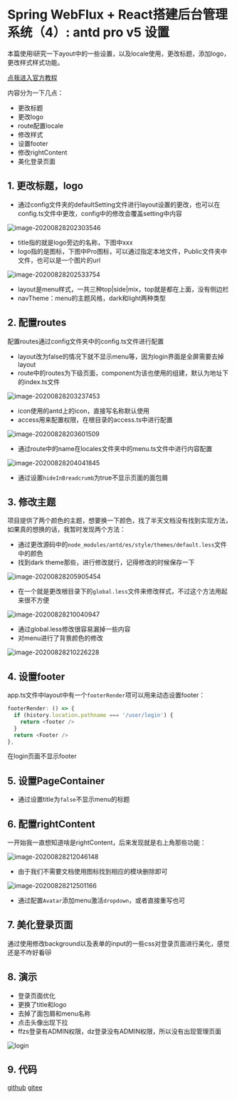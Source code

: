 # Spring WebFlux + React搭建后台管理系统（4）: antd pro v5 设置

本篇使用l研究一下ayout中的一些设置，以及locale使用，更改标题，添加logo，更改样式样式功能。

[点我进入官方教程](https://procomponents.ant.design/docs/getting-started-layout#pagecontainer)

内容分为一下几点：

+ 更改标题
+ 更改logo
+ route配置locale
+ 修改样式
+ 设置footer
+ 修改rightContent
+ 美化登录页面

## 1. 更改标题，logo

+ 通过config文件夹的defaultSetting文件进行layout设置的更改，也可以在config.ts文件中更改，config中的修改会覆盖setting中内容

![image-20200828202303546](README.assets/image-20200828202303546.png)

+ title指的就是logo旁边的名称，下图中xxx
+ logo指的是图标，下图中Pro图标，可以通过指定本地文件，Public文件夹中文件，也可以是一个图片的url

![image-20200828202533754](README.assets/image-20200828202533754.png)

+ layout是menu样式，一共三种top|side|mix，top就是都在上面，没有侧边栏
+ navTheme：menu的主题风格，dark和light两种类型

## 2. 配置routes

配置routes通过config文件夹中的config.ts文件进行配置

+ layout改为false的情况下就不显示menu等，因为login界面是全屏需要去掉layout
+ route中的routes为下级页面，component为该也使用的组建，默认为地址下的index.ts文件

![image-20200828203237453](README.assets/image-20200828203237453.png)

+ icon使用的antd上的icon，直接写名称默认使用
+ access用来配置权限，在根目录的access.ts中进行配置

![image-20200828203601509](README.assets/image-20200828203601509.png)

+ 通过route中的name在locales文件夹中的menu.ts文件中进行内容配置

![image-20200828204041845](README.assets/image-20200828204041845.png)

+ 通过设置`hideInBreadcrumb`为true不显示页面的面包屑

## 3. 修改主题

项目提供了两个颜色的主题，想要换一下颜色，找了半天文档没有找到实现方法，如果真的想换的话，我暂时发现两个方法：

+ 通过更改源码中的`node_modules/antd/es/style/themes/default.less`文件中的颜色
+ 找到dark theme那些，进行修改就行，记得修改的时候保存一下

![image-20200828205905454](README.assets/image-20200828205905454.png)

+ 在一个就是更改根目录下的`global.less`文件来修改样式，不过这个方法用起来很不方便

![image-20200828210040947](README.assets/image-20200828210040947.png)

+ 通过global.less修改很容易漏掉一些内容
+ 对menu进行了背景颜色的修改

![image-20200828210226228](README.assets/image-20200828210226228.png)

## 4. 设置footer

app.ts文件中layout中有一个`footerRender`项可以用来动态设置footer：

```js
footerRender: () => {
  if (history.location.pathname === '/user/login') {
    return <footer />
  }
  return <Footer />
},
```

在login页面不显示footer

## 5. 设置PageContainer

+ 通过设置title为`false`不显示menu的标题



## 6. 配置rightContent

一开始我一直想知道啥是rightContent，后来发现就是右上角那些功能：

![image-20200828212046148](README.assets/image-20200828212046148.png)

+ 由于我们不需要文档使用图标找到相应的模块删除即可

![image-20200828212501166](README.assets/image-20200828212501166.png)

+ 通过配置`Avatar`添加menu激活`dropdown`，或者直接重写也可

## 7. 美化登录页面

通过使用修改background以及表单的input的一些css对登录页面进行美化，感觉还是不咋好看:crying_cat_face:

## 8. 演示

+ 登录页面优化
+ 更换了title和logo
+ 去掉了面包屑和menu名称
+ 点击头像出现下拉
+ ffzs登录有ADMIN权限，dz登录没有ADMIN权限，所以没有出现管理页面

![login](README.assets/login.gif)

## 9. 代码

[github](https://github.com/ffzs/System_app_antdpro_fore-end)
[gitee](https://gitee.com/ffzs/System_app_antdpro_fore-end)